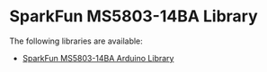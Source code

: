 SparkFun MS5803-14BA Library
=================================

The following libraries are available:

* [SparkFun MS5803-14BA Arduino Library](https://github.com/sparkfun/SparkFun_MS5803-14BA_Breakout_Arduino_Library)
